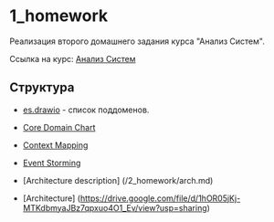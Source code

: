 # 1_homework

Реализация второго домашнего задания курса "Анализ Систем".

Ссылка на курс: [Анализ Систем](https://tough-dev.school/system-analysis)

## Структура

- [es.drawio](/2_homework/subdomains.md) - список поддоменов.

- [Core Domain Chart](https://drive.google.com/file/d/1LshHnBhdv06Y9buvVSgNAmkR3ULrQ97v/view?usp=sharing)

- [Context Mapping](https://drive.google.com/file/d/1Fys1V7KJCkyVGrPNl4QokcdN7DauDWRh/view?usp=sharing)

- [Event Storming](https://drive.google.com/file/d/1736NctqPpvRgNwpg1D_ptqF5xu0NGbWM/view?usp=sharing)

- [Architecture description] (/2_homework/arch.md)

- [Architecture] (https://drive.google.com/file/d/1hOR05jKj-MTKdbmyaJBz7qpxuo4O1_Ev/view?usp=sharing)
